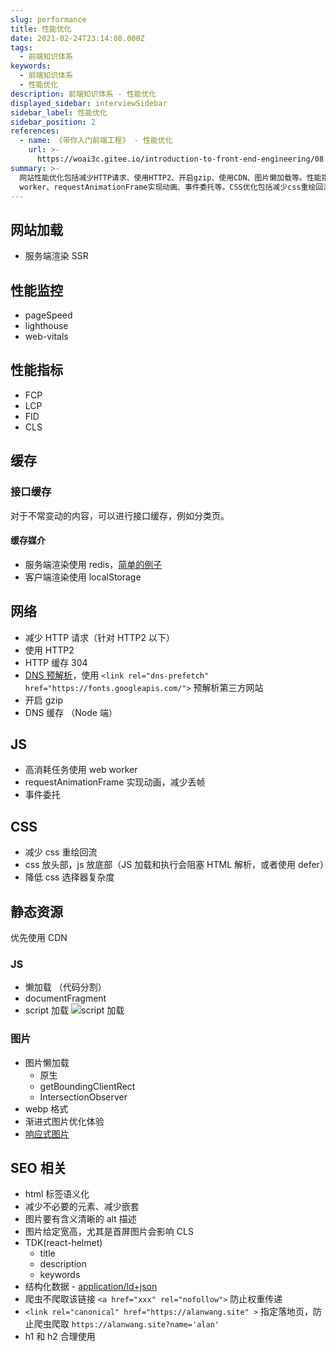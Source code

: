 ```yaml
---
slug: performance
title: 性能优化
date: 2021-02-24T23:14:08.000Z
tags:
  - 前端知识体系
keywords:
  - 前端知识体系
  - 性能优化
description: 前端知识体系 - 性能优化
displayed_sidebar: interviewSidebar
sidebar_label: 性能优化
sidebar_position: 2
references:
  - name: 《带你入门前端工程》 - 性能优化
    url: >-
      https://woai3c.gitee.io/introduction-to-front-end-engineering/08.html#%E6%80%A7%E8%83%BD%E4%BC%98%E5%8C%96%E5%88%86%E7%B1%BB
summary: >-
  网站性能优化包括减少HTTP请求、使用HTTP2、开启gzip、使用CDN、图片懒加载等。性能指标包括FCP、LCP、FID、CLS等。缓存可以提高网站性能，接口缓存可以使用redis或localStorage。JS优化包括使用web
  worker、requestAnimationFrame实现动画、事件委托等。CSS优化包括减少css重绘回流、css放头部、js放底部等。
---
```


## 网站加载

- 服务端渲染 SSR

## 性能监控

- pageSpeed
- lighthouse
- web-vitals

## 性能指标

- FCP
- LCP
- FID
- CLS

## 缓存

### 接口缓存

对于不常变动的内容，可以进行接口缓存，例如分类页。

#### 缓存媒介

- 服务端渲染使用 redis，[简单的例子](https://juejin.cn/post/6844904068217831438)
- 客户端渲染使用 localStorage

## 网络

- 减少 HTTP 请求（针对 HTTP2 以下）
- 使用 HTTP2
- HTTP 缓存 304
- [DNS 预解析](https://developer.mozilla.org/zh-CN/docs/Web/Performance/dns-prefetch)，使用 `<link rel="dns-prefetch" href="https://fonts.googleapis.com/">` 预解析第三方网站
- 开启 gzip
- DNS 缓存 （Node 端）

## JS

- 高消耗任务使用 web worker
- requestAnimationFrame 实现动画，减少丢帧
- 事件委托

## CSS

- 减少 css 重绘回流
- css 放头部，js 放底部（JS 加载和执行会阻塞 HTML 解析，或者使用 defer）
- 降低 css 选择器复杂度

## 静态资源

优先使用 CDN

### JS

- 懒加载 （代码分割）
- documentFragment
- script 加载
  ![script 加载](https://html.spec.whatwg.org/images/asyncdefer.svg)

### 图片

- 图片懒加载
  - 原生
  - getBoundingClientRect
  - IntersectionObserver
- webp 格式
- 渐进式图片优化体验
- [响应式图片](https://developer.mozilla.org/en-US/docs/Learn/HTML/Multimedia_and_embedding/Responsive_images)

## SEO 相关

- html 标签语义化
- 减少不必要的元素、减少嵌套
- 图片要有含义清晰的 alt 描述
- 图片给定宽高，尤其是首屏图片会影响 CLS
- TDK(react-helmet)
  - title
  - description
  - keywords
- 结构化数据 - [application/ld+json](https://moz.com/blog/json-ld-for-beginners)
- 爬虫不爬取该链接 `<a href="xxx" rel="nofollow">` 防止权重传递
- `<link rel="canonical" href="https://alanwang.site" >` 指定落地页，防止爬虫爬取 `https://alanwang.site?name='alan'`
- h1 和 h2 合理使用
